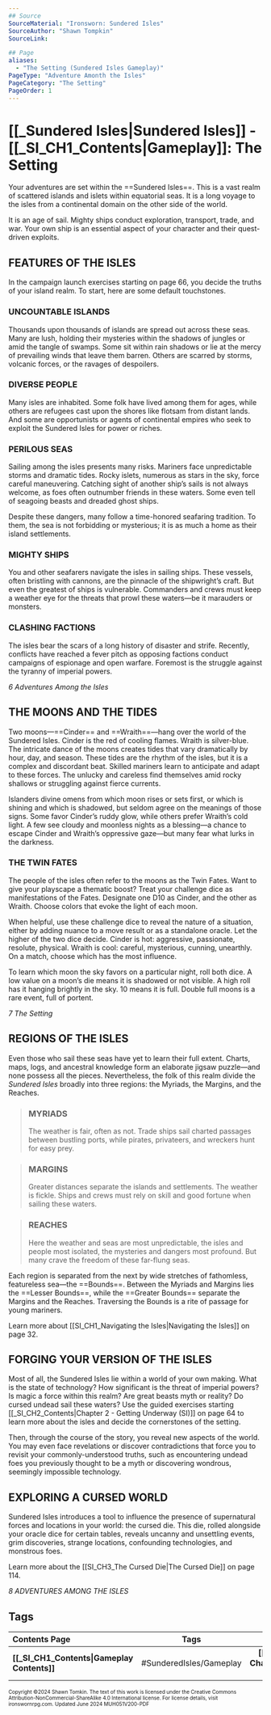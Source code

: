 ```yaml
---
## Source
SourceMaterial: "Ironsworn: Sundered Isles"
SourceAuthor: "Shawn Tompkin"
SourceLink: 

## Page
aliases: 
  - "The Setting (Sundered Isles Gameplay)"
PageType: "Adventure Amonth the Isles"
PageCategory: "The Setting"
PageOrder: 1
---
```

# [[_Sundered Isles|Sundered Isles]] - [[_SI_CH1_Contents|Gameplay]]: The Setting
Your adventures are set within the ==Sundered Isles==. This is a vast realm of scattered islands and islets within equatorial seas. It is a long voyage to the isles from a continental domain on the other side of the world.

It is an age of sail. Mighty ships conduct exploration, transport, trade, and war. Your own ship is an essential aspect of your character and their quest-driven exploits.

## FEATURES OF THE ISLES
In the campaign launch exercises starting on page 66, you decide the truths of your island realm. To start, here are some default touchstones.

### UNCOUNTABLE ISLANDS
Thousands upon thousands of islands are spread out across these seas. Many are lush, holding their mysteries within the shadows of jungles or amid the tangle of swamps. Some sit within rain shadows or lie at the mercy of prevailing winds that leave them barren. Others are scarred by storms, volcanic forces, or the ravages of despoilers.

### DIVERSE PEOPLE
Many isles are inhabited. Some folk have lived among them for ages, while others are refugees cast upon the shores like flotsam from distant lands. And some are opportunists or agents of continental empires who seek to exploit the Sundered Isles for power or riches.

### PERILOUS SEAS
Sailing among the isles presents many risks. Mariners face unpredictable storms and dramatic tides. Rocky islets, numerous as stars in the sky, force careful maneuvering. Catching sight of another ship’s sails is not always welcome, as foes often outnumber friends in these waters. Some even tell of seagoing beasts and dreaded ghost ships.

Despite these dangers, many follow a time-honored seafaring tradition. To them, the sea is not forbidding or mysterious; it is as much a home as their island settlements.

### MIGHTY SHIPS
You and other seafarers navigate the isles in sailing ships. These vessels, often bristling with cannons, are the pinnacle of the shipwright’s craft. But even the greatest of ships is vulnerable. Commanders and crews must keep a weather eye for the threats that prowl these waters—be it marauders or monsters.

### CLASHING FACTIONS
The isles bear the scars of a long history of disaster and strife. Recently, conflicts have reached a fever pitch as opposing factions conduct campaigns of espionage and open warfare. Foremost is the struggle against the tyranny of imperial powers.

*6 Adventures Among the Isles*

## THE MOONS AND THE TIDES
Two moons—==Cinder== and ==Wraith==—hang over the world of the Sundered Isles. Cinder is the red of cooling flames. Wraith is silver-blue. The intricate dance of the moons creates tides that vary dramatically by hour, day, and season. These tides are the rhythm of the isles, but it is a complex and discordant beat. Skilled mariners learn to anticipate and adapt to these forces. The unlucky and careless find themselves amid rocky shallows or struggling against fierce currents.

Islanders divine omens from which moon rises or sets first, or which is shining and which is shadowed, but seldom agree on the meanings of those signs. Some favor Cinder’s ruddy glow, while others prefer Wraith’s cold light. A few see cloudy and moonless nights as a blessing—a chance to escape Cinder and Wraith’s oppressive gaze—but many fear what lurks in the darkness.

### THE TWIN FATES
The people of the isles often refer to the moons as the Twin Fates. Want to give your playscape a thematic boost? Treat your challenge dice as manifestations of the Fates. Designate one D10 as Cinder, and the other as Wraith. Choose colors that evoke the
light of each moon.

When helpful, use these challenge dice to reveal the nature of a situation, either by adding nuance to a move result or as a standalone oracle. Let the higher of the two dice decide. Cinder is hot: aggressive, passionate, resolute, physical. Wraith is cool: careful, mysterious, cunning, unearthly. On a match, choose which has the most influence.

To learn which moon the sky favors on a particular night, roll both dice. A low value on a moon’s die means it is shadowed or not visible. A high roll has it hanging brightly in the sky. 10 means it is full. Double full moons is a rare event, full of portent.

*7 The Setting*

## REGIONS OF THE ISLES
Even those who sail these seas have yet to learn their full extent. Charts, maps, logs, and ancestral knowledge form an elaborate jigsaw puzzle—and none possess all the pieces. Nevertheless, the folk of this realm divide the _Sundered Isles_ broadly into three regions: the Myriads, the Margins, and the Reaches.

> ### MYRIADS
> The weather is fair, often as not. Trade ships sail charted passages between bustling ports, while pirates, privateers, and wreckers hunt for easy prey.

> ### MARGINS
> Greater distances separate the islands and settlements. The weather is fickle. Ships and crews must rely on skill and good fortune when sailing these waters. 


> ### REACHES
> Here the weather and seas are most unpredictable, the isles and people most isolated, the mysteries and dangers most profound. But many crave the freedom of these far-flung seas.

Each region is separated from the next by wide stretches of fathomless, featureless sea—the ==Bounds==. Between the Myriads and Margins lies the ==Lesser Bounds==, while the ==Greater Bounds== separate the Margins and the Reaches. Traversing the Bounds is a rite of passage for young mariners.

Learn more about [[SI_CH1_Navigating the Isles|Navigating the Isles]] on page 32.

## FORGING YOUR VERSION OF THE ISLES
Most of all, the Sundered Isles lie within a world of your own making. What is the state of technology? How significant is the threat of imperial powers? Is magic a force within this realm? Are great beasts myth or reality? Do cursed undead sail these waters? Use the guided exercises starting [[_SI_CH2_Contents|Chapter 2 - Getting Underway (SI)]] on page 64 to learn more about the isles and decide the cornerstones of the setting.

Then, through the course of the story, you reveal new aspects of the world. You may even face revelations or discover contradictions that force you to revisit your commonly-understood truths, such as encountering undead foes you previously thought to be a myth or discovering wondrous, seemingly impossible technology.

## EXPLORING A CURSED WORLD
Sundered Isles introduces a tool to influence the presence of supernatural forces and locations in your world: the cursed die. This die, rolled alongside your oracle dice for certain tables, reveals uncanny and unsettling events, grim discoveries, strange locations, confounding technologies, and monstrous foes.

Learn more about the [[SI_CH3_The Cursed Die|The Cursed Die]] on page 114.

*8 ADVENTURES AMONG THE ISLES*

## Tags

| Contents Page | Tags | Next Page |
| :--- | :---: | ---: |
| **[[_SI_CH1_Contents\|Gameplay Contents]]** | #SunderedIsles/Gameplay| **[[SI_CH1_Your Characcter\|Your Character]]** |


<font size=-2>Copyright ©2024 Shawn Tomkin. The text of this work is licensed under the Creative Commons Attribution-NonCommercial-ShareAlike 4.0 International license. For license details, visit ironswornrpg.com. Updated June 2024 MUH051V200-PDF</font>